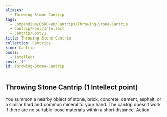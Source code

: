 ```yaml
---
aliases:
  - Throwing Stone Cantrip
tags:
  - Compendium/CSRD/en/Cantrips/Throwing-Stone-Cantrip
  - Cantrip/Pool/Intellect
  - Cantrip/Cost/1
title: Throwing Stone Cantrip
collection: Cantrips
kind: Cantrip
pools:
  - Intellect
cost: '1'
id: Throwing-Stone-Cantrip
---
```

## Throwing Stone Cantrip  (1 Intellect point)  
You summon a nearby object of stone, brick, concrete, cement, asphalt, or a similar hard and common mineral to your hand. The cantrip doesn’t work if there are no suitable loose materials within a short distance. Action.   
  
  
  
